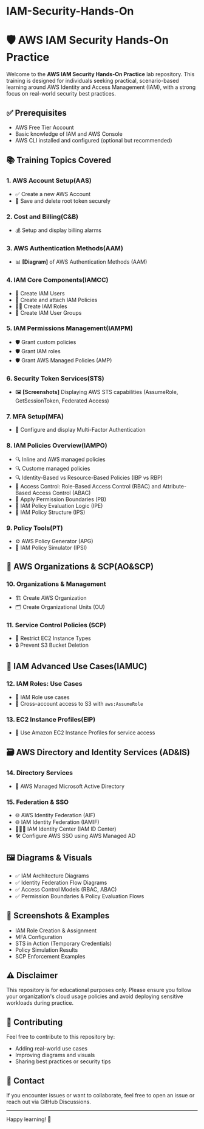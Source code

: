 # IAM-Security-Hands-On

# 🛡️ AWS IAM Security Hands-On Practice

Welcome to the **AWS IAM Security Hands-On Practice** lab repository. This training is designed for individuals seeking practical, scenario-based learning around AWS Identity and Access Management (IAM), with a strong focus on real-world security best practices.

## ✅ Prerequisites

- AWS Free Tier Account
- Basic knowledge of IAM and AWS Console
- AWS CLI installed and configured (optional but recommended)
  
## 📚 Training Topics Covered  

### 1. AWS Account Setup(AAS)
- ✅ Create a new AWS Account
- 🔐 Save and delete root token securely

### 2. Cost and Billing(C&B)
- 💰 Setup and display billing alarms

### 3. AWS Authentication Methods(AAM)
- 📊 **[Diagram]** of AWS Authentication Methods (AAM)

### 4. IAM Core Components(IAMCC)
- 👤 Create IAM Users
- 📄 Create and attach IAM Policies
- 🧑‍💼 Create IAM Roles
- 👥 Create IAM User Groups

### 5. IAM Permissions Management(IAMPM)
- 🛡️ Grant custom policies
- 🛡️ Grant IAM roles
- 🛡️ Grant AWS Managed Policies (AMP)

### 6. Security Token Services(STS)
- 🖼️ **[Screenshots]** Displaying AWS STS capabilities (AssumeRole, GetSessionToken, Federated Access)

### 7. MFA Setup(MFA)
- 🔐 Configure and display Multi-Factor Authentication 

### 8. IAM Policies Overview(IAMPO)
- 🔍 Inline and AWS managed policies
- 🔍 Custome managed policies
- 🔍 Identity-Based vs Resource-Based Policies (IBP vs RBP)
- 🧩 Access Control: Role-Based Access Control (RBAC) and Attribute-Based Access Control (ABAC)
- 🧱 Apply Permission Boundaries (PB)
- 🧠 IAM Policy Evaluation Logic (IPE)
- 🧬 IAM Policy Structure (IPS)

### 9. Policy Tools(PT)
- ⚙️ AWS Policy Generator (APG)
- 🧪 IAM Policy Simulator (IPSI)


## 🏢 AWS Organizations & SCP(AO&SCP)

### 10. Organizations & Management
- 🏗️ Create AWS Organization
- 🗂️ Create Organizational Units (OU)

### 11. Service Control Policies (SCP)
- 🚫 Restrict EC2 Instance Types
- 🔒 Prevent S3 Bucket Deletion
  

## 🔁 IAM Advanced Use Cases(IAMUC)

### 12. IAM Roles: Use Cases
- 📄 IAM Role use cases
- 🔄 Cross-account access to S3 with `aws:AssumeRole`

### 13. EC2 Instance Profiles(EIP)
- 🧳 Use Amazon EC2 Instance Profiles for service access


## 🗃️ AWS Directory and Identity Services (AD&IS)

### 14. Directory Services
- 📂 AWS Managed Microsoft Active Directory

### 15. Federation & SSO
- 🌐 AWS Identity Federation (AIF)
- 🌐 IAM Identity Federation (IAMIF)
- 🧑‍🤝‍🧑 IAM Identity Center (IAM ID Center)
- 🛠️ Configure AWS SSO using AWS Managed AD


## 🖼️ Diagrams & Visuals

- ✅ IAM Architecture Diagrams
- ✅ Identity Federation Flow Diagrams
- ✅ Access Control Models (RBAC, ABAC)
- ✅ Permission Boundaries & Policy Evaluation Flows


## 📸 Screenshots & Examples

- IAM Role Creation & Assignment
- MFA Configuration
- STS in Action (Temporary Credentials)
- Policy Simulation Results
- SCP Enforcement Examples


## ⚠️ Disclaimer

This repository is for educational purposes only. Please ensure you follow your organization's cloud usage policies and avoid deploying sensitive workloads during practice.


## 📌 Contributing

Feel free to contribute to this repository by:
- Adding real-world use cases
- Improving diagrams and visuals
- Sharing best practices or security tips


## 📧 Contact

If you encounter issues or want to collaborate, feel free to open an issue or reach out via GitHub Discussions.

---

Happy learning! 🚀
